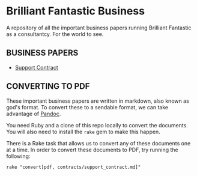 Brilliant Fantastic Business
============================

A repository of all the important business papers running Brilliant Fantastic as a consultantcy. For the world to see.

## BUSINESS PAPERS

* [Support Contract](contracts/support_contract.md)

## CONVERTING TO PDF

These important business papers are written in markdown, also known as god's format. To convert these to a sendable format, we can take advantage of [Pandoc](http://pandoc.org/).

You need Ruby and a clone of this repo locally to convert the documents. You will also need to install the `rake` gem to make this happen.

There is a Rake task that allows us to convert any of these documents one at a time. In order to convert these documents to PDF, try running the following:

```
rake "convert[pdf, contracts/support_contract.md]"
```
